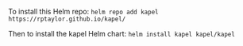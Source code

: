 To install this Helm repo:
`helm repo add kapel https://rptaylor.github.io/kapel/`

Then to install the kapel Helm chart:
`helm install kapel kapel/kapel`
